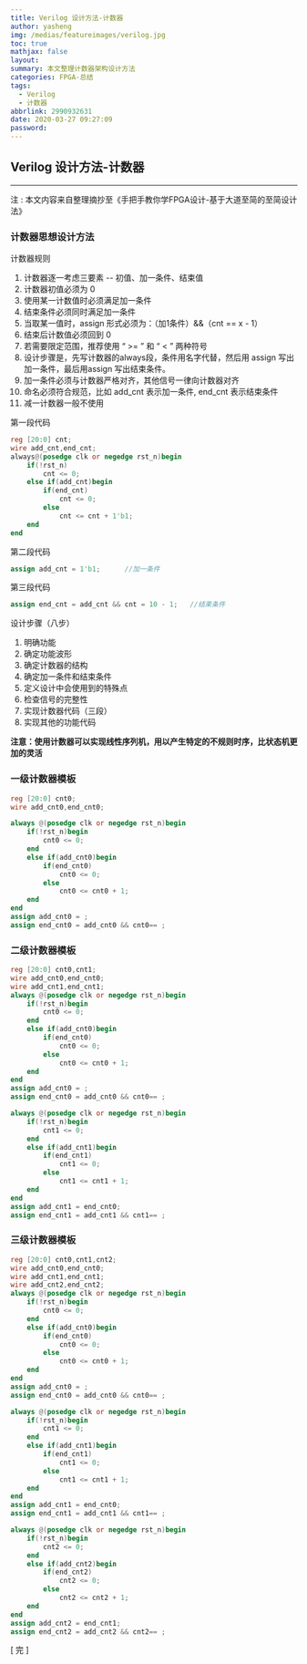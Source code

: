 ```yaml
---
title: Verilog 设计方法-计数器
author: yasheng
img: /medias/featureimages/verilog.jpg
toc: true
mathjax: false
layout: 
summary: 本文整理计数器架构设计方法
categories: FPGA-总结
tags:
  - Verilog
  - 计数器
abbrlink: 2990932631
date: 2020-03-27 09:27:09
password:
---
```


## Verilog 设计方法-计数器

---

注 : 本文内容来自整理摘抄至《手把手教你学FPGA设计-基于大道至简的至简设计法》

### **计数器思想设计方法**

计数器规则

1. 计数器逐一考虑三要素 -- 初值、加一条件、结束值
2. 计数器初值必须为 0 
3. 使用某一计数值时必须满足加一条件
4. 结束条件必须同时满足加一条件
5. 当取某一值时，assign 形式必须为：（加1条件）&&（cnt == x - 1）
6. 结束后计数值必须回到 0 
7. 若需要限定范围，推荐使用  “ >= ” 和 “ < ” 两种符号 
8. 设计步骤是，先写计数器的always段，条件用名字代替，然后用 assign 写出加一条件，最后用assign 写出结束条件。
9. 加一条件必须与计数器严格对齐，其他信号一律向计数器对齐
10. 命名必须符合规范，比如 add_cnt 表示加一条件, end_cnt 表示结束条件
11. 减一计数器一般不使用

第一段代码

```verilog
reg [20:0] cnt; 
wire add_cnt,end_cnt; 
always@(posedge clk or negedge rst_n)begin    
    if(!rst_n)        
        cnt <= 0;    
    else if(add_cnt)begin        
        if(end_cnt)            
            cnt <= 0;        
        else           
        	cnt <= cnt + 1'b1;    
    end    
end
```

第二段代码

```verilog
assign add_cnt = 1'b1;		//加一条件
```

第三段代码

```verilog
assign end_cnt = add_cnt && cnt = 10 - 1;	//结束条件
```

设计步骤（八步）

1. 明确功能
2. 确定功能波形
3. 确定计数器的结构
4. 确定加一条件和结束条件
5. 定义设计中会使用到的特殊点
6. 检查信号的完整性
7. 实现计数器代码（三段）
8. 实现其他的功能代码



**注意：使用计数器可以实现线性序列机，用以产生特定的不规则时序，比状态机更加的灵活**



### 一级计数器模板

```verilog
reg [20:0] cnt0; 
wire add_cnt0,end_cnt0; 

always @(posedge clk or negedge rst_n)begin
    if(!rst_n)begin
        cnt0 <= 0;
    end
    else if(add_cnt0)begin
        if(end_cnt0)
            cnt0 <= 0;
        else
            cnt0 <= cnt0 + 1;
    end
end
assign add_cnt0 = ;
assign end_cnt0 = add_cnt0 && cnt0== ;
```

### 二级计数器模板

```verilog
reg [20:0] cnt0,cnt1; 
wire add_cnt0,end_cnt0; 
wire add_cnt1,end_cnt1; 
always @(posedge clk or negedge rst_n)begin
    if(!rst_n)begin
        cnt0 <= 0;
    end
    else if(add_cnt0)begin
        if(end_cnt0)
            cnt0 <= 0;
        else
            cnt0 <= cnt0 + 1;
    end
end
assign add_cnt0 = ;
assign end_cnt0 = add_cnt0 && cnt0== ;

always @(posedge clk or negedge rst_n)begin 
    if(!rst_n)begin
        cnt1 <= 0;
    end
    else if(add_cnt1)begin
        if(end_cnt1)
            cnt1 <= 0;
        else
            cnt1 <= cnt1 + 1;
    end
end
assign add_cnt1 = end_cnt0;
assign end_cnt1 = add_cnt1 && cnt1== ;
```

### 三级计数器模板

```verilog
reg [20:0] cnt0,cnt1,cnt2; 
wire add_cnt0,end_cnt0; 
wire add_cnt1,end_cnt1; 
wire add_cnt2,end_cnt2; 
always @(posedge clk or negedge rst_n)begin
    if(!rst_n)begin
        cnt0 <= 0;
    end
    else if(add_cnt0)begin
        if(end_cnt0)
            cnt0 <= 0;
        else
            cnt0 <= cnt0 + 1;
    end
end
assign add_cnt0 = ;
assign end_cnt0 = add_cnt0 && cnt0== ;

always @(posedge clk or negedge rst_n)begin 
    if(!rst_n)begin
        cnt1 <= 0;
    end
    else if(add_cnt1)begin
        if(end_cnt1)
            cnt1 <= 0;
        else
            cnt1 <= cnt1 + 1;
    end
end
assign add_cnt1 = end_cnt0;
assign end_cnt1 = add_cnt1 && cnt1== ;

always @(posedge clk or negedge rst_n)begin
    if(!rst_n)begin
        cnt2 <= 0;
    end
    else if(add_cnt2)begin
        if(end_cnt2)
            cnt2 <= 0;
        else
            cnt2 <= cnt2 + 1;
    end
end
assign add_cnt2 = end_cnt1;
assign end_cnt2 = add_cnt2 && cnt2== ;
```



[  完  ]



